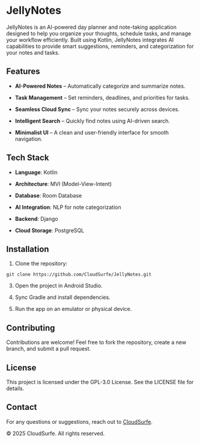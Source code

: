 # JellyNotes

JellyNotes is an AI-powered day planner and note-taking application designed to help you organize your
thoughts, schedule tasks, and manage your workflow efficiently. Built using Kotlin, JellyNotes integrates AI
capabilities to provide smart suggestions, reminders, and categorization for your notes and tasks.

## Features

- **AI-Powered Notes** – Automatically categorize and summarize notes.

- **Task Management** – Set reminders, deadlines, and priorities for tasks.

- **Seamless Cloud Sync** – Sync your notes securely across devices.

- **Intelligent Search** – Quickly find notes using AI-driven search.

- **Minimalist UI** – A clean and user-friendly interface for smooth navigation.

## Tech Stack

- **Language**: Kotlin

- **Architecture**: MVI (Model-View-Intent)

- **Database**: Room Database

- **AI Integration**: NLP for note categorization

- **Backend**: Django

- **Cloud Storage**: PostgreSQL

## Installation

1. Clone the repository:
```
git clone https://github.com/CloudSurfe/JellyNotes.git
```


3. Open the project in Android Studio.

4. Sync Gradle and install dependencies.

5. Run the app on an emulator or physical device.

## Contributing

Contributions are welcome! Feel free to fork the repository, create a new branch, and submit a pull request.

## License

This project is licensed under the GPL-3.0 License. See the LICENSE file for details.

## Contact

For any questions or suggestions, reach out to [CloudSurfe](www.cloudsurfe.com).

© 2025 CloudSurfe. All rights reserved.
